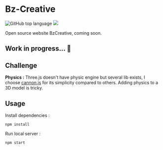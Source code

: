 # Bz-Creative

![GitHub top language](https://img.shields.io/github/languages/top/sboez/Bz-Creative) <img src="https://img.shields.io/badge/three.js-r116-orange">


Open source website BzCreative, coming soon. 

## Work in progress... :construction:

## Challenge 

**Physics :** Three.js doesn't have physic engine but several lib exists, I choose [cannon.js](https://github.com/schteppe/cannon.js) for its simplicity compared to others. Adding physics to a 3D model is tricky.


## Usage

Install dependencies :
```
npm install
```

Run local server :
```
npm start
```
